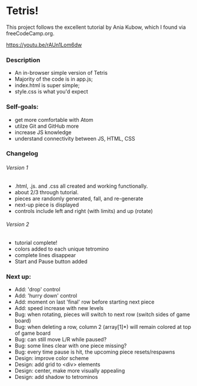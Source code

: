 # Tetris! 

This project follows the excellent tutorial by Ania Kubow, which 
I found via freeCodeCamp.org. 

https://youtu.be/rAUn1Lom6dw

### Description
- An in-browser simple version of Tetris
- Majority of the code is in app.js; 
- index.html is super simple; 
- style.css is what you'd expect

### Self-goals:
- get more comfortable with Atom
- utilze Git and GitHub more
- increase JS knowledge
- understand connectivity between JS, HTML, CSS

### Changelog 
###### Version 1
- .html, .js. and .css all created and working functionally. 
- about 2/3 through tutorial.
- pieces are randomly generated, fall, and re-generate
- next-up piece is displayed
- controls include left and right (with limits) and up (rotate)
###### Version 2
- tutorial complete!
- colors added to each unique tetromino
- complete lines disappear 
- Start and Pause button added

### Next up:
- Add: 'drop' control
- Add: 'hurry down' control
- Add: moment on last 'final' row before starting next piece
- Add: speed increase with new levels
- Bug: when rotating, pieces will switch to next row (switch sides of game board)
- Bug: when deleting a row, column 2 (array[1]*) will remain colored at top of game board
- Bug: can still move L/R while paused?
- Bug: some lines clear with one piece missing?
- Bug: every time pause is hit, the upcoming piece resets/respawns
- Design: improve color scheme
- Design: add grid to \<div\> elements
- Design: center, make more visually appealing 
- Design: add shadow to tetrominos 